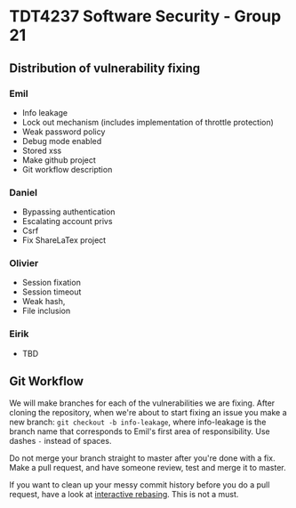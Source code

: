 # TDT4237 Software Security - Group 21

## Distribution of vulnerability fixing

### Emil
- Info leakage
- Lock out mechanism (includes implementation of throttle protection)
- Weak password policy
- Debug mode enabled
- Stored xss
- Make github project
- Git workflow description

### Daniel
- Bypassing authentication
- Escalating account privs
- Csrf 
- Fix ShareLaTex project

### Olivier
- Session fixation
- Session timeout
- Weak hash,
- File inclusion

### Eirik
- TBD

## Git Workflow
We will make branches for each of the vulnerabilities we are fixing. After cloning the repository, when we're about to start fixing an issue you make a new branch: `git checkout -b info-leakage`, where info-leakage is the branch name that corresponds to Emil's first area of responsibility. Use dashes `-` instead of spaces. 

Do not merge your branch straight to master after you're done with a fix. Make a pull request, and have someone review, test and merge it to master. 

If you want to clean up your messy commit history before you do a pull request, have a look at [interactive rebasing](https://robots.thoughtbot.com/git-interactive-rebase-squash-amend-rewriting-history). This is not a must.
